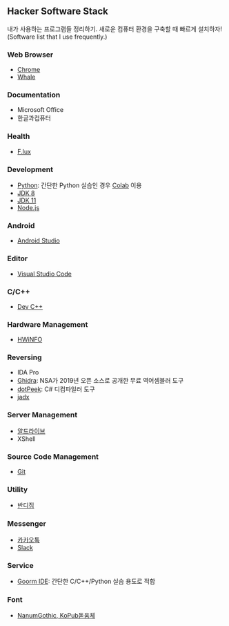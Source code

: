 ## Hacker Software Stack
내가 사용하는 프로그램들 정리하기. 새로운 컴퓨터 환경을 구축할 때 빠르게 설치하자!
(Software list that I use frequently.)

### Web Browser
* [Chrome](https://www.google.com/intl/en/chrome/)
* [Whale](https://whale.naver.com/)

### Documentation
* Microsoft Office
* 한글과컴퓨터

### Health
* [F.lux](https://justgetflux.com/)

### Development
* [Python](https://www.python.org/): 간단한 Python 실습인 경우 [Colab](https://colab.research.google.com/) 이용
* [JDK 8](https://www.oracle.com/technetwork/java/javase/downloads/jdk8-downloads-2133151.html)
* [JDK 11](https://www.oracle.com/technetwork/java/javase/downloads/jdk11-downloads-5066655.html)
* [Node.js](https://nodejs.org/ko/)

### Android
* [Android Studio](https://developer.android.com/studio)

### Editor
* [Visual Studio Code](https://code.visualstudio.com/)

### C/C++
* [Dev C++](https://sourceforge.net/projects/orwelldevcpp/)

### Hardware Management
* [HWiNFO](https://www.hwinfo.com/download/)

### Reversing
* IDA Pro
* [Ghidra](https://ghidra-sre.org/): NSA가 2019년 오픈 소스로 공개한 무료 역어셈블러 도구
* [dotPeek](https://www.jetbrains.com/decompiler/): C# 디컴파일러 도구
* [jadx](https://github.com/skylot/jadx/releases)

### Server Management
* [알드라이브](https://www.altools.co.kr/download/aldrive.aspx)
* XShell

### Source Code Management
* [Git](https://git-scm.com/downloads)

### Utility
* [반디집](https://kr.bandisoft.com/bandizip/)

### Messenger
* [카카오톡](https://www.kakaocorp.com/service/KakaoTalk/)
* [Slack](https://slack.com/)

### Service
* [Goorm IDE](https://ide.goorm.io/): 간단한 C/C++/Python 실습 용도로 적합

### Font
* [NanumGothic, KoPub돋움체](./fonts)
